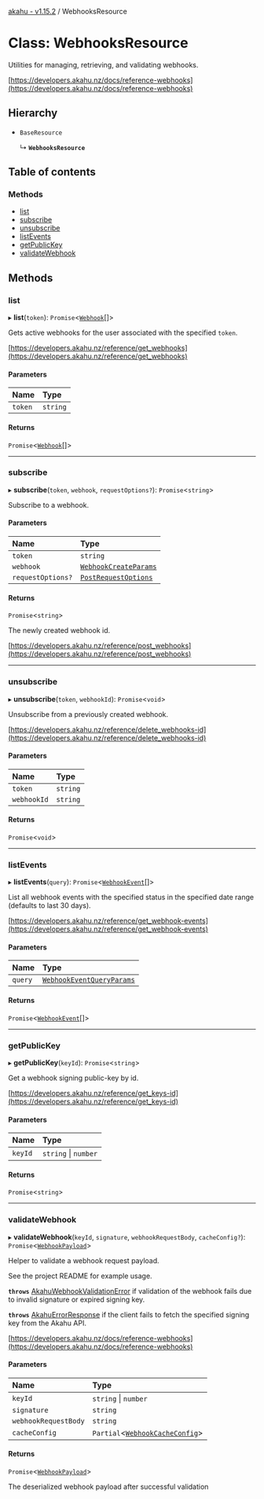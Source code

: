 [akahu - v1.15.2](../README.md) / WebhooksResource

# Class: WebhooksResource

Utilities for managing, retrieving, and validating webhooks.

[https://developers.akahu.nz/docs/reference-webhooks](https://developers.akahu.nz/docs/reference-webhooks)

## Hierarchy

- `BaseResource`

  ↳ **`WebhooksResource`**

## Table of contents

### Methods

- [list](WebhooksResource.md#list)
- [subscribe](WebhooksResource.md#subscribe)
- [unsubscribe](WebhooksResource.md#unsubscribe)
- [listEvents](WebhooksResource.md#listevents)
- [getPublicKey](WebhooksResource.md#getpublickey)
- [validateWebhook](WebhooksResource.md#validatewebhook)

## Methods

### list

▸ **list**(`token`): `Promise`<[`Webhook`](../README.md#webhook)[]\>

Gets active webhooks for the user associated with the specified `token`.

[https://developers.akahu.nz/reference/get_webhooks](https://developers.akahu.nz/reference/get_webhooks)

#### Parameters

| Name | Type |
| :------ | :------ |
| `token` | `string` |

#### Returns

`Promise`<[`Webhook`](../README.md#webhook)[]\>

___

### subscribe

▸ **subscribe**(`token`, `webhook`, `requestOptions?`): `Promise`<`string`\>

Subscribe to a webhook.

#### Parameters

| Name | Type |
| :------ | :------ |
| `token` | `string` |
| `webhook` | [`WebhookCreateParams`](../README.md#webhookcreateparams) |
| `requestOptions?` | [`PostRequestOptions`](../README.md#postrequestoptions) |

#### Returns

`Promise`<`string`\>

The newly created webhook id.

[https://developers.akahu.nz/reference/post_webhooks](https://developers.akahu.nz/reference/post_webhooks)

___

### unsubscribe

▸ **unsubscribe**(`token`, `webhookId`): `Promise`<`void`\>

Unsubscribe from a previously created webhook.

[https://developers.akahu.nz/reference/delete_webhooks-id](https://developers.akahu.nz/reference/delete_webhooks-id)

#### Parameters

| Name | Type |
| :------ | :------ |
| `token` | `string` |
| `webhookId` | `string` |

#### Returns

`Promise`<`void`\>

___

### listEvents

▸ **listEvents**(`query`): `Promise`<[`WebhookEvent`](../README.md#webhookevent)[]\>

List all webhook events with the specified status in the specified date
range (defaults to last 30 days).

[https://developers.akahu.nz/reference/get_webhook-events](https://developers.akahu.nz/reference/get_webhook-events)

#### Parameters

| Name | Type |
| :------ | :------ |
| `query` | [`WebhookEventQueryParams`](../README.md#webhookeventqueryparams) |

#### Returns

`Promise`<[`WebhookEvent`](../README.md#webhookevent)[]\>

___

### getPublicKey

▸ **getPublicKey**(`keyId`): `Promise`<`string`\>

Get a webhook signing public-key by id.

[https://developers.akahu.nz/reference/get_keys-id](https://developers.akahu.nz/reference/get_keys-id)

#### Parameters

| Name | Type |
| :------ | :------ |
| `keyId` | `string` \| `number` |

#### Returns

`Promise`<`string`\>

___

### validateWebhook

▸ **validateWebhook**(`keyId`, `signature`, `webhookRequestBody`, `cacheConfig?`): `Promise`<[`WebhookPayload`](../README.md#webhookpayload)\>

Helper to validate a webhook request payload.

See the project README for example usage.

**`throws`** [AkahuWebhookValidationError](AkahuWebhookValidationError.md)
if validation of the webhook fails due to invalid signature or expired signing key.

**`throws`** [AkahuErrorResponse](AkahuErrorResponse.md)
if the client fails to fetch the specified signing key from the Akahu API.

[https://developers.akahu.nz/docs/reference-webhooks](https://developers.akahu.nz/docs/reference-webhooks)

#### Parameters

| Name | Type |
| :------ | :------ |
| `keyId` | `string` \| `number` |
| `signature` | `string` |
| `webhookRequestBody` | `string` |
| `cacheConfig` | `Partial`<[`WebhookCacheConfig`](../README.md#webhookcacheconfig)\> |

#### Returns

`Promise`<[`WebhookPayload`](../README.md#webhookpayload)\>

The deserialized webhook payload after successful validation
